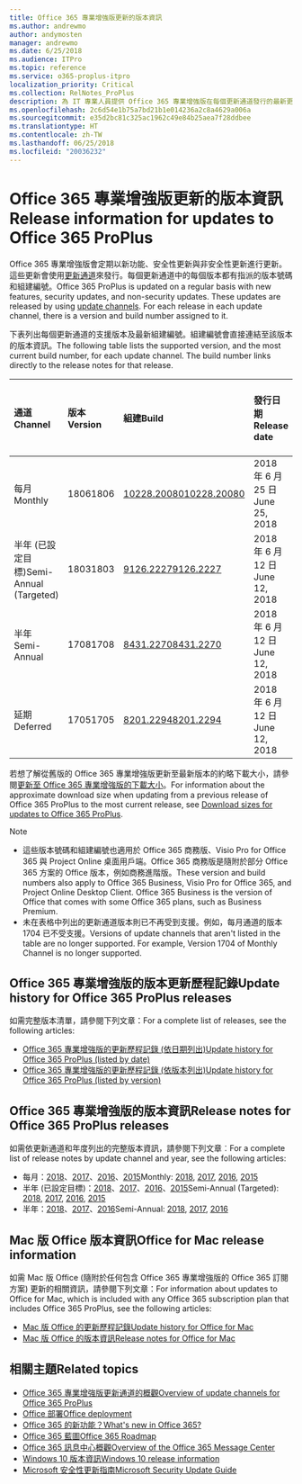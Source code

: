```yaml
---
title: Office 365 專業增強版更新的版本資訊
ms.author: andrewmo
author: andymosten
manager: andrewmo
ms.date: 6/25/2018
ms.audience: ITPro
ms.topic: reference
ms.service: o365-proplus-itpro
localization_priority: Critical
ms.collection: RelNotes_ProPlus
description: 為 IT 專業人員提供 Office 365 專業增強版在每個更新通道發行的最新更新清單，以及版本資訊和更新歷程記錄的連結
ms.openlocfilehash: 2c6d54e1b75a7bd21b1e014236a2c8a4629a006a
ms.sourcegitcommit: e35d2bc81c325ac1962c49e84b25aea7f28ddbee
ms.translationtype: HT
ms.contentlocale: zh-TW
ms.lasthandoff: 06/25/2018
ms.locfileid: "20036232"
---
```

# <a name="release-information-for-updates-to-office-365-proplus"></a><span data-ttu-id="806fa-103">Office 365 專業增強版更新的版本資訊</span><span class="sxs-lookup"><span data-stu-id="806fa-103">Release information for updates to Office 365 ProPlus</span></span>

<span data-ttu-id="806fa-p101">Office 365 專業增強版會定期以新功能、安全性更新與非安全性更新進行更新。這些更新會使用[更新通道](https://docs.microsoft.com/deployoffice/overview-of-update-channels-for-office-365-proplus)來發行。每個更新通道中的每個版本都有指派的版本號碼和組建編號。</span><span class="sxs-lookup"><span data-stu-id="806fa-p101">Office 365 ProPlus is updated on a regular basis with new features, security updates, and non-security updates. These updates are released by using [update channels](https://docs.microsoft.com/deployoffice/overview-of-update-channels-for-office-365-proplus). For each release in each update channel, there is a version and build number assigned to it.</span></span> 

<span data-ttu-id="806fa-p102">下表列出每個更新通道的支援版本及最新組建編號。組建編號會直接連結至該版本的版本資訊。</span><span class="sxs-lookup"><span data-stu-id="806fa-p102">The following table lists the supported version, and the most current build number, for each update channel. The build number links directly to the release notes for that release.</span></span> 

  
|<span data-ttu-id="806fa-109">**通道**</span><span class="sxs-lookup"><span data-stu-id="806fa-109">**Channel**</span></span>|<span data-ttu-id="806fa-110">**版本**</span><span class="sxs-lookup"><span data-stu-id="806fa-110">**Version**</span></span>|<span data-ttu-id="806fa-111">**組建**</span><span class="sxs-lookup"><span data-stu-id="806fa-111">**Build**</span></span>|<span data-ttu-id="806fa-112">**發行日期**</span><span class="sxs-lookup"><span data-stu-id="806fa-112">**Release date**</span></span>|<span data-ttu-id="806fa-113">**現行版本支援截止日**</span><span class="sxs-lookup"><span data-stu-id="806fa-113">**Current version supported until**</span></span>|
|:-----|:-----|:-----|:-----|:-----|
|<span data-ttu-id="806fa-114">每月</span><span class="sxs-lookup"><span data-stu-id="806fa-114">Monthly</span></span>  <br/> |<span data-ttu-id="806fa-115">1806</span><span class="sxs-lookup"><span data-stu-id="806fa-115">1806</span></span>  <br/> |[<span data-ttu-id="806fa-116">10228.20080</span><span class="sxs-lookup"><span data-stu-id="806fa-116">10228.20080</span></span>](monthly-channel-2018.md#version-1806-june-25)  <br/> | <span data-ttu-id="806fa-117">2018 年 6 月 25 日</span><span class="sxs-lookup"><span data-stu-id="806fa-117">June 25, 2018</span></span>  <br/> |<span data-ttu-id="806fa-118">版本 1807 發行日期</span><span class="sxs-lookup"><span data-stu-id="806fa-118">Version 1806 is released</span></span> <br/>|
|<span data-ttu-id="806fa-119">半年 (已設定目標)</span><span class="sxs-lookup"><span data-stu-id="806fa-119">Semi-Annual (Targeted)</span></span>  <br/> |<span data-ttu-id="806fa-120">1803</span><span class="sxs-lookup"><span data-stu-id="806fa-120">1803</span></span>  <br/> |[<span data-ttu-id="806fa-121">9126.2227</span><span class="sxs-lookup"><span data-stu-id="806fa-121">9126.2227</span></span>](semi-annual-channel-targeted-2018.md#version-1803-june-12)  <br/> | <span data-ttu-id="806fa-122">2018 年 6 月 12 日</span><span class="sxs-lookup"><span data-stu-id="806fa-122">June 12, 2018</span></span>  <br/> |<span data-ttu-id="806fa-123">2018 年 9 月 11 日</span><span class="sxs-lookup"><span data-stu-id="806fa-123">September 11, 2018</span></span> <br/>|
|<span data-ttu-id="806fa-124">半年</span><span class="sxs-lookup"><span data-stu-id="806fa-124">Semi-Annual</span></span> <br/> |<span data-ttu-id="806fa-125">1708</span><span class="sxs-lookup"><span data-stu-id="806fa-125">1708</span></span>  <br/> | [<span data-ttu-id="806fa-126">8431.2270</span><span class="sxs-lookup"><span data-stu-id="806fa-126">8431.2270</span></span>](semi-annual-channel-2018.md#version-1708-june-12) <br/> |<span data-ttu-id="806fa-127">2018 年 6 月 12 日</span><span class="sxs-lookup"><span data-stu-id="806fa-127">June 12, 2018</span></span>  <br/> |<span data-ttu-id="806fa-128">2019 年 3 月 12 日</span><span class="sxs-lookup"><span data-stu-id="806fa-128">March 12, 2019</span></span> <br/>|
|<span data-ttu-id="806fa-129">延期</span><span class="sxs-lookup"><span data-stu-id="806fa-129">Deferred</span></span> <br/> |<span data-ttu-id="806fa-130">1705</span><span class="sxs-lookup"><span data-stu-id="806fa-130">1705</span></span>  <br/> |[<span data-ttu-id="806fa-131">8201.2294</span><span class="sxs-lookup"><span data-stu-id="806fa-131">8201.2294</span></span>](semi-annual-channel-2018.md#version-1705-june-12)  <br/> | <span data-ttu-id="806fa-132">2018 年 6 月 12 日</span><span class="sxs-lookup"><span data-stu-id="806fa-132">June 12, 2018</span></span>  <br/> |<span data-ttu-id="806fa-133">2018 年 7 月 10 日</span><span class="sxs-lookup"><span data-stu-id="806fa-133">July 10, 2018</span></span> <br/>|

<span data-ttu-id="806fa-134">若想了解從舊版的 Office 365 專業增強版更新至最新版本的約略下載大小，請參閱[更新至 Office 365 專業增強版的下載大小](download-sizes-office365-proplus-updates.md)。</span><span class="sxs-lookup"><span data-stu-id="806fa-134">For information about the approximate download size when updating from a previous release of Office 365 ProPlus to the most current release, see [Download sizes for updates to Office 365 ProPlus](download-sizes-office365-proplus-updates.md).</span></span>

> [!NOTE]
> - <span data-ttu-id="806fa-p103">這些版本號碼和組建編號也適用於 Office 365 商務版、Visio Pro for Office 365 與 Project Online 桌面用戶端。Office 365 商務版是隨附於部分 Office 365 方案的 Office 版本，例如商務進階版。</span><span class="sxs-lookup"><span data-stu-id="806fa-p103">These version and build numbers also apply to Office 365 Business, Visio Pro for Office 365, and Project Online Desktop Client. Office 365 Business is the version of Office that comes with some Office 365 plans, such as Business Premium.</span></span>
> - <span data-ttu-id="806fa-p104">未在表格中列出的更新通道版本則已不再受到支援。例如，每月通道的版本 1704 已不受支援。</span><span class="sxs-lookup"><span data-stu-id="806fa-p104">Versions of update channels that aren't listed in the table are no longer supported. For example, Version 1704 of Monthly Channel is no longer supported.</span></span> 


## <a name="update-history-for-office-365-proplus-releases"></a><span data-ttu-id="806fa-139">Office 365 專業增強版的版本更新歷程記錄</span><span class="sxs-lookup"><span data-stu-id="806fa-139">Update history for Office 365 ProPlus releases</span></span>

<span data-ttu-id="806fa-140">如需完整版本清單，請參閱下列文章：</span><span class="sxs-lookup"><span data-stu-id="806fa-140">For a complete list of releases, see the following articles:</span></span>
 - [<span data-ttu-id="806fa-141">Office 365 專業增強版的更新歷程記錄 (依日期列出)</span><span class="sxs-lookup"><span data-stu-id="806fa-141">Update history for Office 365 ProPlus (listed by date)</span></span>](update-history-office365-proplus-by-date.md)
 - [<span data-ttu-id="806fa-142">Office 365 專業增強版的更新歷程記錄 (依版本列出)</span><span class="sxs-lookup"><span data-stu-id="806fa-142">Update history for Office 365 ProPlus (listed by version)</span></span>](update-history-office365-proplus-by-version.md)

## <a name="release-notes-for-office-365-proplus-releases"></a><span data-ttu-id="806fa-143">Office 365 專業增強版的版本資訊</span><span class="sxs-lookup"><span data-stu-id="806fa-143">Release notes for Office 365 ProPlus releases</span></span>

<span data-ttu-id="806fa-144">如需依更新通道和年度列出的完整版本資訊，請參閱下列文章︰</span><span class="sxs-lookup"><span data-stu-id="806fa-144">For a complete list of release notes by update channel and year, see the following articles:</span></span>
 - <span data-ttu-id="806fa-145">每月：[2018](monthly-channel-2018.md)、[2017](monthly-channel-2017.md)、[2016](monthly-channel-2016.md)、[2015](monthly-channel-2015.md)</span><span class="sxs-lookup"><span data-stu-id="806fa-145">Monthly: [2018](monthly-channel-2018.md), [2017](monthly-channel-2017.md), [2016](monthly-channel-2016.md), [2015](monthly-channel-2015.md)</span></span>
 - <span data-ttu-id="806fa-146">半年 (已設定目標)：[2018](semi-annual-channel-targeted-2018.md)、[2017](semi-annual-channel-targeted-2017.md)、[2016](semi-annual-channel-targeted-2016.md)、[2015](semi-annual-channel-targeted-2015.md)</span><span class="sxs-lookup"><span data-stu-id="806fa-146">Semi-Annual (Targeted): [2018](semi-annual-channel-targeted-2018.md), [2017](semi-annual-channel-targeted-2017.md), [2016](semi-annual-channel-targeted-2016.md), [2015](semi-annual-channel-targeted-2015.md)</span></span>
 - <span data-ttu-id="806fa-147">半年：[2018](semi-annual-channel-2018.md)、[2017](semi-annual-channel-2017.md)、[2016](semi-annual-channel-2016.md)</span><span class="sxs-lookup"><span data-stu-id="806fa-147">Semi-Annual: [2018](semi-annual-channel-2018.md), [2017](semi-annual-channel-2017.md), [2016](semi-annual-channel-2016.md)</span></span>

## <a name="office-for-mac-release-information"></a><span data-ttu-id="806fa-148">Mac 版 Office 版本資訊</span><span class="sxs-lookup"><span data-stu-id="806fa-148">Office for Mac release information</span></span>

<span data-ttu-id="806fa-149">如需 Mac 版 Office (隨附於任何包含 Office 365 專業增強版的 Office 365 訂閱方案) 更新的相關資訊，請參閱下列文章：</span><span class="sxs-lookup"><span data-stu-id="806fa-149">For information about updates to Office for Mac, which is included with any Office 365 subscription plan that includes Office 365 ProPlus, see the following articles:</span></span>
 - [<span data-ttu-id="806fa-150">Mac 版 Office 的更新歷程記錄</span><span class="sxs-lookup"><span data-stu-id="806fa-150">Update history for Office for Mac</span></span>](update-history-office-for-mac.md)
 - [<span data-ttu-id="806fa-151">Mac 版 Office 的版本資訊</span><span class="sxs-lookup"><span data-stu-id="806fa-151">Release notes for Office for Mac</span></span>](release-notes-office-for-mac.md)


## <a name="related-topics"></a><span data-ttu-id="806fa-152">相關主題</span><span class="sxs-lookup"><span data-stu-id="806fa-152">Related topics</span></span>

- [<span data-ttu-id="806fa-153">Office 365 專業增強版更新通道的概觀</span><span class="sxs-lookup"><span data-stu-id="806fa-153">Overview of update channels for Office 365 ProPlus</span></span>](https://docs.microsoft.com/deployoffice/overview-of-update-channels-for-office-365-proplus)
- [<span data-ttu-id="806fa-154">Office 部署</span><span class="sxs-lookup"><span data-stu-id="806fa-154">Office deployment</span></span>](https://docs.microsoft.com/deployoffice/)
- [<span data-ttu-id="806fa-155">Office 365 的新功能？</span><span class="sxs-lookup"><span data-stu-id="806fa-155">What's new in Office 365?</span></span>](https://support.office.com/article/95c8d81d-08ba-42c1-914f-bca4603e1426)
- [<span data-ttu-id="806fa-156">Office 365 藍圖</span><span class="sxs-lookup"><span data-stu-id="806fa-156">Office 365 Roadmap</span></span>](https://products.office.com/business/office-365-roadmap)
- [<span data-ttu-id="806fa-157">Office 365 訊息中心概觀</span><span class="sxs-lookup"><span data-stu-id="806fa-157">Overview of the Office 365 Message Center</span></span>](https://support.office.com/article/38fb3333-bfcc-4340-a37b-deda509c2093)
- [<span data-ttu-id="806fa-158">Windows 10 版本資訊</span><span class="sxs-lookup"><span data-stu-id="806fa-158">Windows 10 release information</span></span>](https://www.microsoft.com/itpro/windows-10/release-information)
- [<span data-ttu-id="806fa-159">Microsoft 安全性更新指南</span><span class="sxs-lookup"><span data-stu-id="806fa-159">Microsoft Security Update Guide</span></span>](https://portal.msrc.microsoft.com/)